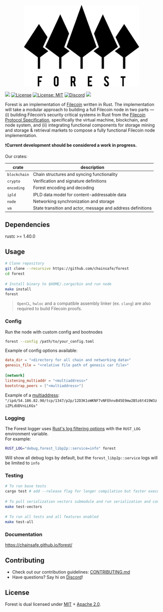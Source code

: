 <p align="center">
  <img width="380" height="269" src="./.github/forest_logo.png">
</p>


![](https://github.com/ChainSafe/forest/workflows/Rust%20CI/badge.svg?event=push&branch=main)
[![License](https://img.shields.io/badge/License-Apache%202.0-blue.svg)](https://opensource.org/licenses/Apache-2.0)
[![License: MIT](https://img.shields.io/badge/License-MIT-yellow.svg)](https://opensource.org/licenses/MIT)
[![Discord](https://img.shields.io/discord/593655374469660673.svg?label=Discord&logo=discord)](https://discord.gg/Q6A3YA2)
[![](https://img.shields.io/twitter/follow/espadrine.svg?label=Follow&style=social)](https://twitter.com/chainsafeth)


Forest is an implementation of [Filecoin](https://filecoin.io/) written in Rust. The implementation will take a modular approach to building a full Filecoin node in two parts — (i) building Filecoin’s security critical systems in Rust from the [Filecoin Protocol Specification](https://filecoin-project.github.io/specs/), specifically the virtual machine, blockchain, and node system, and (ii) integrating functional components for storage mining and storage & retrieval markets to compose a fully functional Filecoin node implementation.

❗**Current development should be considered a work in progress.**

Our crates:

| crate | description |
|-|-|
| `blockchain` | Chain structures and syncing functionality |
| `crypto` | Verification and signature definitions |
| `encoding` | Forest encoding and decoding |
| `ipld` | IPLD data model for content-addressable data |
| `node` | Networking synchronization and storage |
| `vm` | State transition and actor, message and address definitions |

## Dependencies
rustc >= 1.40.0

## Usage
```bash
# Clone repository
git clone --recursive https://github.com/chainsafe/forest
cd forest

# Install binary to $HOME/.cargo/bin and run node
make install
forest
```

> `OpenCL`, `hwloc` and a compatible assembly linker (ex. `clang`) are also required to build Filecoin proofs.

### Config

Run the node with custom config and bootnodes

```bash
forest --config /path/to/your_config.toml
```

Example of config options available:

```toml
data_dir = "<directory for all chain and networking data>"
genesis_file = "<relative file path of genesis car file>"

[network]
listening_multiaddr = "<multiaddress>"
bootstrap_peers = ["<multiaddress>"]
```

Example of a [multiaddress](https://github.com/multiformats/multiaddr): `"/ip4/54.186.82.90/tcp/1347/p2p/12D3K1oWKNF7vNFEhnvB45E9mw2B5z6t419W3ziZPLdUDVnLLKGs"`

### Logging

The Forest logger uses [Rust's log filtering options](https://doc.rust-lang.org/1.1.0/log/index.html#filtering-results) with the `RUST_LOG` environment variable.  
For example:

```bash
RUST_LOG="debug,forest_libp2p::service=info" forest
```

Will show all debug logs by default, but the `forest_libp2p::service` logs will be limited to `info`

### Testing
```bash
# To run base tests
cargo test # add --release flag for longer compilation but faster execution

# To pull serialization vectors submodule and run serialization and conformance tests
make test-vectors

# To run all tests and all features enabled
make test-all
```

### Documentation
https://chainsafe.github.io/forest/

## Contributing
- Check out our contribution guidelines: [CONTRIBUTING.md](CONTRIBUTING.md)  
- Have questions? Say hi on [Discord](https://discord.gg/Q6A3YA2)!

## License 
Forest is dual licensed under [MIT](https://github.com/ChainSafe/forest/blob/main/LICENSE-MIT) + [Apache 2.0](https://github.com/ChainSafe/forest/blob/main/LICENSE-APACHE).